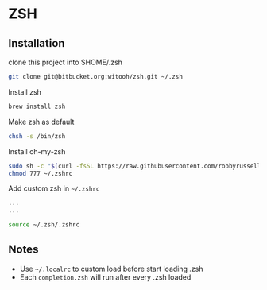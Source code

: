 # ZSH


## Installation

clone this project into $HOME/.zsh

```sh
git clone git@bitbucket.org:witooh/zsh.git ~/.zsh
```

Install zsh

```sh
brew install zsh
```

Make zsh as default
```sh
chsh -s /bin/zsh
```

Install oh-my-zsh

```sh
sudo sh -c "$(curl -fsSL https://raw.githubusercontent.com/robbyrussell/oh-my-zsh/master/tools/install.sh)"
chmod 777 ~/.zshrc
```

Add custom zsh in `~/.zshrc`

```sh
...
...

source ~/.zsh/.zshrc
```

## Notes
- Use `~/.localrc` to custom load before start loading .zsh
- Each `completion.zsh` will run after every .zsh loaded


